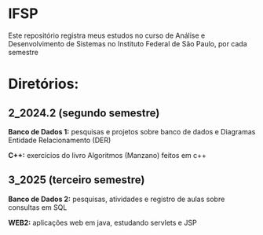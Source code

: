 # IFSP 
Este repositório registra meus estudos no curso de Análise e Desenvolvimento de Sistemas no Instituto Federal de São Paulo, por cada semestre

# Diretórios:
## 2_2024.2 (segundo semestre)
__Banco de Dados 1:__ pesquisas e projetos sobre banco de dados e Diagramas Entidade Relacionamento (DER)

__C++:__ exercícios do livro Algoritmos (Manzano) feitos em c++


## 3_2025 (terceiro semestre) 
__Banco de Dados 2:__ pesquisas, atividades e registro de aulas sobre consultas em SQL

__WEB2:__ aplicações web em java, estudando servlets e JSP



